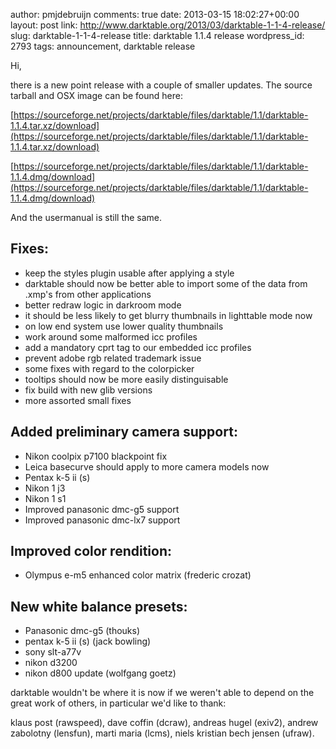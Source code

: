 author: pmjdebruijn
comments: true
date: 2013-03-15 18:02:27+00:00
layout: post
link: http://www.darktable.org/2013/03/darktable-1-1-4-release/
slug: darktable-1-1-4-release
title: darktable 1.1.4 release
wordpress_id: 2793
tags: announcement, darktable release

Hi,

there is a new point release with a couple of smaller updates. The source tarball and OSX image can be found here:

[https://sourceforge.net/projects/darktable/files/darktable/1.1/darktable-1.1.4.tar.xz/download](https://sourceforge.net/projects/darktable/files/darktable/1.1/darktable-1.1.4.tar.xz/download)

[https://sourceforge.net/projects/darktable/files/darktable/1.1/darktable-1.1.4.dmg/download](https://sourceforge.net/projects/darktable/files/darktable/1.1/darktable-1.1.4.dmg/download)

And the usermanual is still the same.

## Fixes:

* keep the styles plugin usable after applying a style
* darktable should now be better able to import some of the data from .xmp's from other applications
* better redraw logic in darkroom mode
* it should be less likely to get blurry thumbnails in lighttable mode now
* on low end system use lower quality thumbnails
* work around some malformed icc profiles
* add a mandatory cprt tag to our embedded icc profiles
* prevent adobe rgb related trademark issue
* some fixes with regard to the colorpicker
* tooltips should now be more easily distinguisable
* fix build with new glib versions
* more assorted small fixes

## Added preliminary camera support:

* Nikon coolpix p7100 blackpoint fix
* Leica basecurve should apply to more camera models now
* Pentax k-5 ii (s)
* Nikon 1 j3
* Nikon 1 s1
* Improved panasonic dmc-g5 support
* Improved panasonic dmc-lx7 support

## Improved color rendition:

* Olympus e-m5 enhanced color matrix (frederic crozat)

## New white balance presets:

* Panasonic dmc-g5 (thouks)
* pentax k-5 ii (s) (jack bowling)
* sony slt-a77v
* nikon d3200
* nikon d800 update (wolfgang goetz)

darktable wouldn't be where it is now if we weren't able to depend on the great work of others, in particular we'd like to thank:

klaus post (rawspeed), dave coffin (dcraw), andreas hugel (exiv2), andrew zabolotny (lensfun), marti maria (lcms), niels kristian bech jensen (ufraw).
